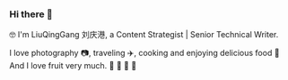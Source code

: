 ### Hi there 👋

 🤓 I'm LiuQingGang 刘庆港, a Content Strategist | Senior Technical Writer.
 
 I love photography 📷, traveling ✈️, cooking and enjoying delicious food 🥘 
And I love fruit very much. 🍎 🍓 🥭 🥝
 
